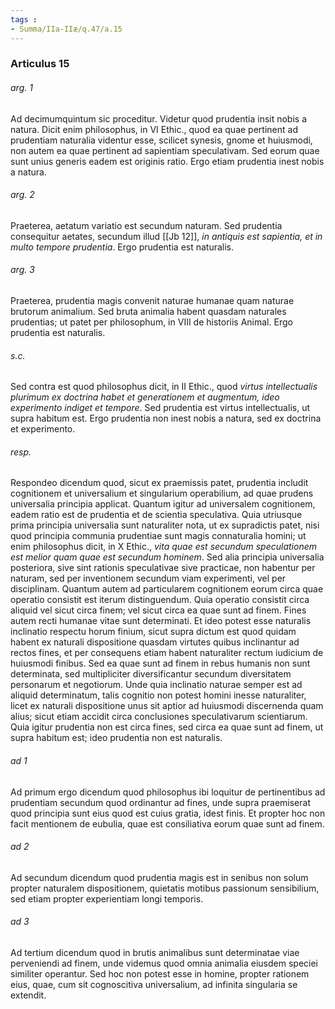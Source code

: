 ```yaml
---
tags : 
- Summa/IIa-IIæ/q.47/a.15
---
```


### Articulus 15

###### arg. 1
Ad decimumquintum sic proceditur. Videtur quod prudentia insit nobis a natura. Dicit enim philosophus, in VI Ethic., quod ea quae pertinent ad prudentiam naturalia videntur esse, scilicet synesis, gnome et huiusmodi, non autem ea quae pertinent ad sapientiam speculativam. Sed eorum quae sunt unius generis eadem est originis ratio. Ergo etiam prudentia inest nobis a natura.

###### arg. 2
Praeterea, aetatum variatio est secundum naturam. Sed prudentia consequitur aetates, secundum illud [[Jb 12]], *in antiquis est sapientia, et in multo tempore prudentia*. Ergo prudentia est naturalis.

###### arg. 3
Praeterea, prudentia magis convenit naturae humanae quam naturae brutorum animalium. Sed bruta animalia habent quasdam naturales prudentias; ut patet per philosophum, in VIII de historiis Animal. Ergo prudentia est naturalis.

###### s.c.
Sed contra est quod philosophus dicit, in II Ethic., quod *virtus intellectualis plurimum ex doctrina habet et generationem et augmentum, ideo experimento indiget et tempore*. Sed prudentia est virtus intellectualis, ut supra habitum est. Ergo prudentia non inest nobis a natura, sed ex doctrina et experimento.

###### resp.
Respondeo dicendum quod, sicut ex praemissis patet, prudentia includit cognitionem et universalium et singularium operabilium, ad quae prudens universalia principia applicat. Quantum igitur ad universalem cognitionem, eadem ratio est de prudentia et de scientia speculativa. Quia utriusque prima principia universalia sunt naturaliter nota, ut ex supradictis patet, nisi quod principia communia prudentiae sunt magis connaturalia homini; ut enim philosophus dicit, in X Ethic., *vita quae est secundum speculationem est melior quam quae est secundum hominem*. Sed alia principia universalia posteriora, sive sint rationis speculativae sive practicae, non habentur per naturam, sed per inventionem secundum viam experimenti, vel per disciplinam. Quantum autem ad particularem cognitionem eorum circa quae operatio consistit est iterum distinguendum. Quia operatio consistit circa aliquid vel sicut circa finem; vel sicut circa ea quae sunt ad finem. Fines autem recti humanae vitae sunt determinati. Et ideo potest esse naturalis inclinatio respectu horum finium, sicut supra dictum est quod quidam habent ex naturali dispositione quasdam virtutes quibus inclinantur ad rectos fines, et per consequens etiam habent naturaliter rectum iudicium de huiusmodi finibus. Sed ea quae sunt ad finem in rebus humanis non sunt determinata, sed multipliciter diversificantur secundum diversitatem personarum et negotiorum. Unde quia inclinatio naturae semper est ad aliquid determinatum, talis cognitio non potest homini inesse naturaliter, licet ex naturali dispositione unus sit aptior ad huiusmodi discernenda quam alius; sicut etiam accidit circa conclusiones speculativarum scientiarum. Quia igitur prudentia non est circa fines, sed circa ea quae sunt ad finem, ut supra habitum est; ideo prudentia non est naturalis.

###### ad 1
Ad primum ergo dicendum quod philosophus ibi loquitur de pertinentibus ad prudentiam secundum quod ordinantur ad fines, unde supra praemiserat quod principia sunt eius quod est cuius gratia, idest finis. Et propter hoc non facit mentionem de eubulia, quae est consiliativa eorum quae sunt ad finem.

###### ad 2
Ad secundum dicendum quod prudentia magis est in senibus non solum propter naturalem dispositionem, quietatis motibus passionum sensibilium, sed etiam propter experientiam longi temporis.

###### ad 3
Ad tertium dicendum quod in brutis animalibus sunt determinatae viae perveniendi ad finem, unde videmus quod omnia animalia eiusdem speciei similiter operantur. Sed hoc non potest esse in homine, propter rationem eius, quae, cum sit cognoscitiva universalium, ad infinita singularia se extendit.

